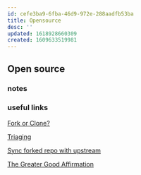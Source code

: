 ```yaml
---
id: cefe3ba9-6fba-46d9-972e-288aadfb53ba
title: Opensource
desc: ''
updated: 1618928660309
created: 1609633519981
---
```

## Open source

### notes

### useful links

[Fork or Clone?](https://opensource.com/article/19/11/first-open-source-contribution-fork-clone)

[Triaging](https://opensource.com/life/16/8/how-get-bugs-fixed-open-source-software)

[Sync forked repo with upstream](https://help.github.com/articles/syncing-a-fork/)

[The Greater Good Affirmation](https://good-labs.github.io/greater-good-affirmation/)
